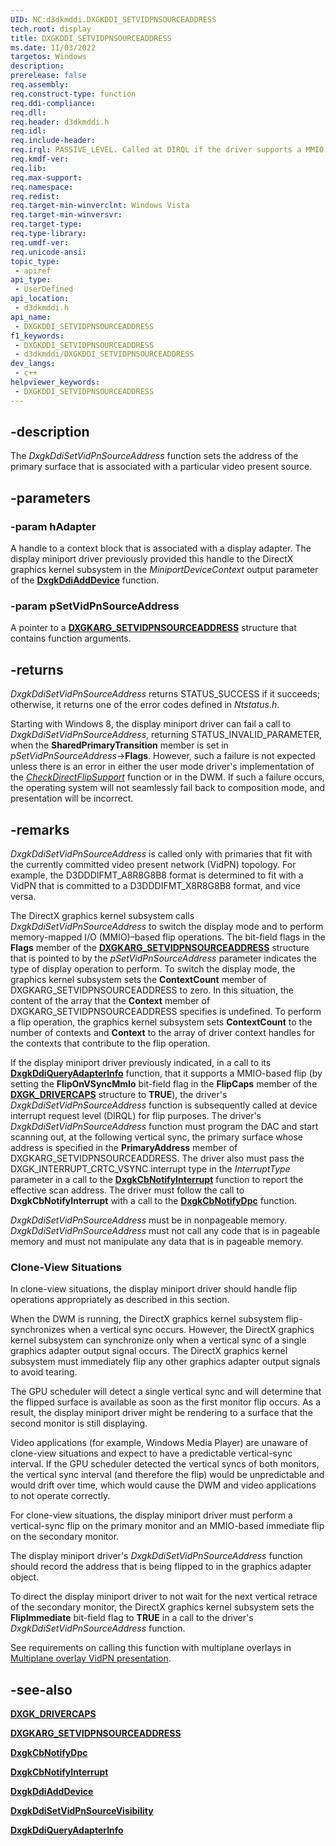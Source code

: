 ```yaml
---
UID: NC:d3dkmddi.DXGKDDI_SETVIDPNSOURCEADDRESS
tech.root: display
title: DXGKDDI_SETVIDPNSOURCEADDRESS
ms.date: 11/03/2022
targetos: Windows
description: 
prerelease: false
req.assembly: 
req.construct-type: function
req.ddi-compliance: 
req.dll: 
req.header: d3dkmddi.h
req.idl: 
req.include-header: 
req.irql: PASSIVE_LEVEL. Called at DIRQL if the driver supports a MMIO-based flip.
req.kmdf-ver: 
req.lib: 
req.max-support: 
req.namespace: 
req.redist: 
req.target-min-winverclnt: Windows Vista
req.target-min-winversvr: 
req.target-type: 
req.type-library: 
req.umdf-ver: 
req.unicode-ansi: 
topic_type:
 - apiref
api_type:
 - UserDefined
api_location:
 - d3dkmddi.h
api_name:
 - DXGKDDI_SETVIDPNSOURCEADDRESS
f1_keywords:
 - DXGKDDI_SETVIDPNSOURCEADDRESS
 - d3dkmddi/DXGKDDI_SETVIDPNSOURCEADDRESS
dev_langs:
 - c++
helpviewer_keywords:
 - DXGKDDI_SETVIDPNSOURCEADDRESS
---
```


## -description

The *DxgkDdiSetVidPnSourceAddress* function sets the address of the primary surface that is associated with a particular video present source.

## -parameters

### -param hAdapter

A handle to a context block that is associated with a display adapter. The display miniport driver previously provided this handle to the DirectX graphics kernel subsystem in the *MiniportDeviceContext* output parameter of the [**DxgkDdiAddDevice**](../dispmprt/nc-dispmprt-dxgkddi_add_device.md) function.

### -param pSetVidPnSourceAddress

A pointer to a [**DXGKARG\_SETVIDPNSOURCEADDRESS**](ns-d3dkmddi-_dxgkarg_setvidpnsourceaddress.md) structure that contains function arguments.

## -returns

*DxgkDdiSetVidPnSourceAddress* returns STATUS\_SUCCESS if it succeeds; otherwise, it returns one of the error codes defined in *Ntstatus.h*.

Starting with Windows 8, the display miniport driver can fail a call to *DxgkDdiSetVidPnSourceAddress*, returning STATUS\_INVALID\_PARAMETER, when the **SharedPrimaryTransition** member is set in *pSetVidPnSourceAddress*-\>**Flags**. However, such a failure is not expected unless there is an error in either the user mode driver's implementation of the [*CheckDirectFlipSupport*](../d3dumddi/nc-d3dumddi-pfnd3dddi_checkdirectflipsupport.md) function or in the DWM. If such a failure occurs, the operating system will not seamlessly fail back to composition mode, and presentation will be incorrect.

## -remarks

*DxgkDdiSetVidPnSourceAddress* is called only with primaries that fit with the currently committed video present network (VidPN) topology. For example, the D3DDDIFMT\_A8R8G8B8 format is determined to fit with a VidPN that is committed to a D3DDDIFMT\_X8R8G8B8 format, and vice versa.

The DirectX graphics kernel subsystem calls *DxgkDdiSetVidPnSourceAddress* to switch the display mode and to perform memory-mapped I/O (MMIO)–based flip operations. The bit-field flags in the **Flags** member of the [**DXGKARG\_SETVIDPNSOURCEADDRESS**](ns-d3dkmddi-_dxgkarg_setvidpnsourceaddress.md) structure that is pointed to by the *pSetVidPnSourceAddress* parameter indicates the type of display operation to perform. To switch the display mode, the graphics kernel subsystem sets the **ContextCount** member of DXGKARG\_SETVIDPNSOURCEADDRESS to zero. In this situation, the content of the array that the **Context** member of DXGKARG\_SETVIDPNSOURCEADDRESS specifies is undefined. To perform a flip operation, the graphics kernel subsystem sets **ContextCount** to the number of contexts and **Context** to the array of driver context handles for the contexts that contribute to the flip operation.

If the display miniport driver previously indicated, in a call to its [**DxgkDdiQueryAdapterInfo**](nc-d3dkmddi-dxgkddi_queryadapterinfo.md) function, that it supports a MMIO-based flip (by setting the **FlipOnVSyncMmIo** bit-field flag in the **FlipCaps** member of the [**DXGK\_DRIVERCAPS**](ns-d3dkmddi-_dxgk_drivercaps.md) structure to **TRUE**), the driver's *DxgkDdiSetVidPnSourceAddress* function is subsequently called at device interrupt request level (DIRQL) for flip purposes. The driver's *DxgkDdiSetVidPnSourceAddress* function must program the DAC and start scanning out, at the following vertical sync, the primary surface whose address is specified in the **PrimaryAddress** member of DXGKARG\_SETVIDPNSOURCEADDRESS. The driver also must pass the DXGK\_INTERRUPT\_CRTC\_VSYNC interrupt type in the *InterruptType* parameter in a call to the [**DxgkCbNotifyInterrupt**](nc-d3dkmddi-dxgkcb_notify_interrupt.md) function to report the effective scan address. The driver must follow the call to **DxgkCbNotifyInterrupt** with a call to the [**DxgkCbNotifyDpc**](nc-d3dkmddi-dxgkcb_notify_dpc.md) function.

*DxgkDdiSetVidPnSourceAddress* must be in nonpageable memory. *DxgkDdiSetVidPnSourceAddress* must not call any code that is in pageable memory and must not manipulate any data that is in pageable memory.

### Clone-View Situations

In clone-view situations, the display miniport driver should handle flip operations appropriately as described in this section.

When the DWM is running, the DirectX graphics kernel subsystem flip-synchronizes when a vertical sync occurs. However, the DirectX graphics kernel subsystem can synchronize only when a vertical sync of a single graphics adapter output signal occurs. The DirectX graphics kernel subsystem must immediately flip any other graphics adapter output signals to avoid tearing.

The GPU scheduler will detect a single vertical sync and will determine that the flipped surface is available as soon as the first monitor flip occurs. As a result, the display miniport driver might be rendering to a surface that the second monitor is still displaying.

Video applications (for example, Windows Media Player) are unaware of clone-view situations and expect to have a predictable vertical-sync interval. If the GPU scheduler detected the vertical syncs of both monitors, the vertical sync interval (and therefore the flip) would be unpredictable and would drift over time, which would cause the DWM and video applications to not operate correctly.

For clone-view situations, the display miniport driver must perform a vertical-sync flip on the primary monitor and an MMIO-based immediate flip on the secondary monitor.

The display miniport driver's *DxgkDdiSetVidPnSourceAddress* function should record the address that is being flipped to in the graphics adapter object.

To direct the display miniport driver to not wait for the next vertical retrace of the secondary monitor, the DirectX graphics kernel subsystem sets the **FlipImmediate** bit-field flag to **TRUE** in a call to the driver's *DxgkDdiSetVidPnSourceAddress* function.

See requirements on calling this function with multiplane overlays in [Multiplane overlay VidPN presentation](/windows-hardware/drivers/display/multiplane-overlay-vidpn-presentation).

## -see-also

[**DXGK\_DRIVERCAPS**](ns-d3dkmddi-_dxgk_drivercaps.md)

[**DXGKARG\_SETVIDPNSOURCEADDRESS**](ns-d3dkmddi-_dxgkarg_setvidpnsourceaddress.md)

[**DxgkCbNotifyDpc**](nc-d3dkmddi-dxgkcb_notify_dpc.md)

[**DxgkCbNotifyInterrupt**](nc-d3dkmddi-dxgkcb_notify_interrupt.md)

[**DxgkDdiAddDevice**](../dispmprt/nc-dispmprt-dxgkddi_add_device.md)

[**DxgkDdiSetVidPnSourceVisibility**](nc-d3dkmddi-dxgkddi_setvidpnsourcevisibility.md)

[**DxgkDdiQueryAdapterInfo**](nc-d3dkmddi-dxgkddi_queryadapterinfo.md)
